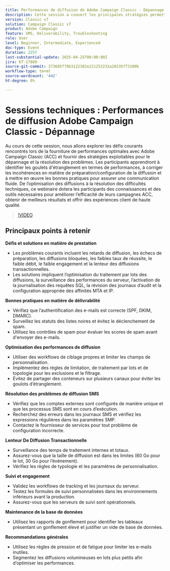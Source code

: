 ```yaml
---
title: Performances de diffusion de Adobe Campaign Classic - Dépannage
description: Cette session a couvert les principales stratégies permettant d’améliorer les performances des diffusions par e-mail et SMS à l’aide d’Adobe Campaign. Elle a permis de relever des défis courants tels que les retards de diffusion, le faible débit et la lenteur des transactions, en offrant des solutions tels que l’optimisation des lots, la journalisation SQL et la surveillance des performances du serveur. Les bonnes pratiques en matière de délivrabilité incluent l'authentification correcte des e-mails (SPF, DKIM, DMARC), la surveillance des listes noires et les vérifications de spam. Pour de meilleures performances, les experts recommandent de nettoyer les workflows, de limiter les règles et d’éviter les conteneurs partagés. Conseils de diffusion SMS axés sur la configuration correcte du compte externe et l’analyse des journaux. La session a également mis l’accent sur la validation du suivi, la maintenance de la base de données à l’aide de rapports de surcharge et l’application de règles de pression/fatigue pour stimuler l’engagement. Un enregistrement de session sera partagé par e-mail et publié sur le site d’Adobe Experience Platform.
version: Classic v7
solution: Campaign Classic v7
product: Adobe Campaign
feature: SMS, Deliverability, Troubleshooting
role: User
level: Beginner, Intermediate, Experienced
doc-type: Event
duration: 2257
last-substantial-update: 2025-04-25T00:00:00Z
jira: KT-17869
source-git-commit: 373605f79b3122382e221252232a26535ff3109b
workflow-type: tm+mt
source-wordcount: '442'
ht-degree: 0%

---
```



# Sessions techniques : Performances de diffusion Adobe Campaign Classic - Dépannage

Au cours de cette session, nous allons explorer les défis courants rencontrés lors de la fourniture de performances optimales avec Adobe Campaign Classic (ACC) et fournir des stratégies exploitables pour le dépannage et la résolution des problèmes. Les participants apprendront à identifier les goulets d&#39;étranglement en termes de performances, à corriger les incohérences en matière de préparation/configuration de la diffusion et à mettre en œuvre les bonnes pratiques pour assurer une communication fluide. De l’optimisation des diffusions à la résolution des difficultés techniques, ce webinaire dotera les participants des connaissances et des outils nécessaires pour améliorer l’efficacité de leurs campagnes ACC, obtenir de meilleurs résultats et offrir des expériences client de haute qualité.

>[!VIDEO](https://video.tv.adobe.com/v/3457826/?learn=on&enablevpops)

## Principaux points à retenir

**Défis et solutions en matière de prestation**

* Les problèmes courants incluent les retards de diffusion, les échecs de préparation, les diffusions bloquées, les faibles taux de réussite, le faible débit, le faible engagement et la lenteur des diffusions transactionnelles.
* Les solutions impliquent l’optimisation du traitement par lots des diffusions, la surveillance des performances du serveur, l’activation de la journalisation des requêtes SQL, la révision des journaux d’audit et la configuration appropriée des affinités MTA et IP.

**Bonnes pratiques en matière de délivrabilité**

* Vérifiez que l’authentification des e-mails est correcte (SPF, DKIM, DMARC).
* Surveillez les statuts des listes noires et évitez le déclenchement de spam.
* Utilisez les contrôles de spam pour évaluer les scores de spam avant d&#39;envoyer des e-mails.

**Optimisation des performances de diffusion**

* Utiliser des workflows de ciblage propres et limiter les champs de personnalisation.
* Implémentez des règles de limitation, de traitement par lots et de topologie pour les exclusions et le filtrage.
* Évitez de partager des conteneurs sur plusieurs canaux pour éviter les goulots d’étranglement.

**Résolution des problèmes de diffusion SMS**

* Vérifiez que les comptes externes sont configurés de manière unique et que les processus SMS sont en cours d’exécution.
* Recherchez des erreurs dans les journaux SMS et vérifiez les expressions régulières dans les paramètres SMP.
* Contactez le fournisseur de services pour tout problème de configuration incorrecte.

**Lenteur De Diffusion Transactionnelle**

* Surveillance des temps de traitement internes et totaux.
* Assurez-vous que la taille de diffusion est dans les limites (60 Go pour le lot, 30 Go pour l’événement).
* Vérifiez les règles de typologie et les paramètres de personnalisation.

**Suivi et engagement**

* Validez les workflows de tracking et les journaux du serveur.
* Testez les formules de suivi personnalisées dans les environnements inférieurs avant la production.
* Assurez-vous que les serveurs de suivi sont opérationnels.

**Maintenance de la base de données**

* Utilisez les rapports de gonflement pour identifier les tableaux présentant un gonflement élevé et justifier un vide de base de données.

**Recommandations générales**

* Utilisez les règles de pression et de fatigue pour limiter les e-mails inutiles.
* Segmentez les diffusions volumineuses en lots plus petits afin d’optimiser les performances.
